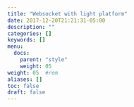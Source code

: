```yaml
---
title: "Websocket with light platform"
date: 2017-12-20T21:21:31-05:00
description: ""
categories: []
keywords: []
menu:
  docs:
    parent: "style"
    weight: 05
weight: 05	#rem
aliases: []
toc: false
draft: false
---
```

